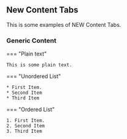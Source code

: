 ## New Content Tabs
This is some examples of NEW Content Tabs.

### Generic Content

=== "Plain text"

    This is some plain text.

=== "Unordered List"

    * First Item.
    * Second Item
    * Third Item

=== "Ordered List"

    1. First Item.
    2. Second Item
    3. Third Item